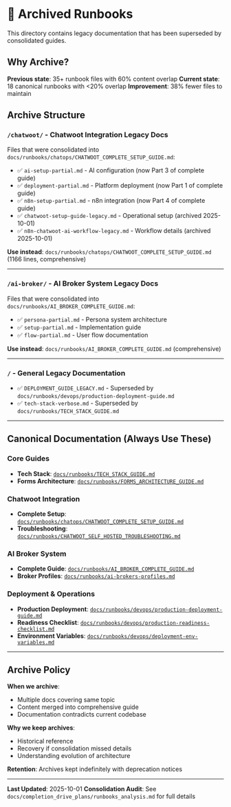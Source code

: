 # 📁 Archived Runbooks

This directory contains legacy documentation that has been superseded by consolidated guides.

## Why Archive?

**Previous state**: 35+ runbook files with 60% content overlap
**Current state**: 18 canonical runbooks with <20% overlap
**Improvement**: 38% fewer files to maintain

## Archive Structure

### `/chatwoot/` - Chatwoot Integration Legacy Docs

Files that were consolidated into `docs/runbooks/chatops/CHATWOOT_COMPLETE_SETUP_GUIDE.md`:

- ✅ `ai-setup-partial.md` - AI configuration (now Part 3 of complete guide)
- ✅ `deployment-partial.md` - Platform deployment (now Part 1 of complete guide)
- ✅ `n8n-setup-partial.md` - n8n integration (now Part 4 of complete guide)
- ✅ `chatwoot-setup-guide-legacy.md` - Operational setup (archived 2025-10-01)
- ✅ `n8n-chatwoot-ai-workflow-legacy.md` - Workflow details (archived 2025-10-01)

**Use instead**: `docs/runbooks/chatops/CHATWOOT_COMPLETE_SETUP_GUIDE.md` (1166 lines, comprehensive)

---

### `/ai-broker/` - AI Broker System Legacy Docs

Files that were consolidated into `docs/runbooks/AI_BROKER_COMPLETE_GUIDE.md`:

- ✅ `persona-partial.md` - Persona system architecture
- ✅ `setup-partial.md` - Implementation guide
- ✅ `flow-partial.md` - User flow documentation

**Use instead**: `docs/runbooks/AI_BROKER_COMPLETE_GUIDE.md` (comprehensive)

---

### `/` - General Legacy Documentation

- ✅ `DEPLOYMENT_GUIDE_LEGACY.md` - Superseded by `docs/runbooks/devops/production-deployment-guide.md`
- ✅ `tech-stack-verbose.md` - Superseded by `docs/runbooks/TECH_STACK_GUIDE.md`

---

## Canonical Documentation (Always Use These)

### Core Guides
- **Tech Stack**: [`docs/runbooks/TECH_STACK_GUIDE.md`](../TECH_STACK_GUIDE.md)
- **Forms Architecture**: [`docs/runbooks/FORMS_ARCHITECTURE_GUIDE.md`](../FORMS_ARCHITECTURE_GUIDE.md)

### Chatwoot Integration
- **Complete Setup**: [`docs/runbooks/chatops/CHATWOOT_COMPLETE_SETUP_GUIDE.md`](../chatops/CHATWOOT_COMPLETE_SETUP_GUIDE.md)
- **Troubleshooting**: [`docs/runbooks/CHATWOOT_SELF_HOSTED_TROUBLESHOOTING.md`](../CHATWOOT_SELF_HOSTED_TROUBLESHOOTING.md)

### AI Broker System
- **Complete Guide**: [`docs/runbooks/AI_BROKER_COMPLETE_GUIDE.md`](../AI_BROKER_COMPLETE_GUIDE.md)
- **Broker Profiles**: [`docs/runbooks/ai-brokers-profiles.md`](../ai-brokers-profiles.md)

### Deployment & Operations
- **Production Deployment**: [`docs/runbooks/devops/production-deployment-guide.md`](../devops/production-deployment-guide.md)
- **Readiness Checklist**: [`docs/runbooks/devops/production-readiness-checklist.md`](../devops/production-readiness-checklist.md)
- **Environment Variables**: [`docs/runbooks/devops/deployment-env-variables.md`](../devops/deployment-env-variables.md)

---

## Archive Policy

**When we archive**:
- Multiple docs covering same topic
- Content merged into comprehensive guide
- Documentation contradicts current codebase

**Why we keep archives**:
- Historical reference
- Recovery if consolidation missed details
- Understanding evolution of architecture

**Retention**: Archives kept indefinitely with deprecation notices

---

**Last Updated**: 2025-10-01
**Consolidation Audit**: See `docs/completion_drive_plans/runbooks_analysis.md` for full details
